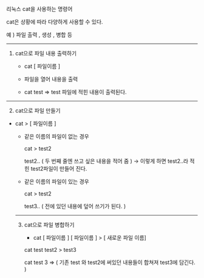 리눅스 cat을 사용하는 명령어



cat은 상황에 따라 다양하게 사용할 수 있다.

예 ) 파일 출력 , 생성 , 병합 등



---



1. cat으로 파일 내용 출력하기

   - cat [ 파일이름 ]      

   - 파일을 열어 내용을 출력

     

   - cat test       =>    test 파일에 적힌 내용이 출력된다.



-- -



2. cat으로 파일 만들기

- cat > [ 파일이름 ]

  - 같은 이름의 파일이 없는 경우

    

    cat > test2    

    test2.. ( 두 번째 줄엔 쓰고 싶은 내용을 적어 줌 )  -> 이렇게 하면 test2..라 적힌 test2파일이 만들어 진다.

  

  - 같은 이름의 파일이 있는 경우

    

    cat > test2

    test3.. ( 전에 있던 내용에 덮어 쓰기가 된다. )

  

  -- -

  

  3. cat으로 파일 병합하기

     - cat [ 파일이름 ] [ 파일이름 ]   >  [ 새로운 파일 이름]

     

     cat  test  test2    >    test3

     cat test 3     =>   ( 기존 test 와 test2에 써있던 내용들이 합쳐져 test3에 담긴다. )

     

  